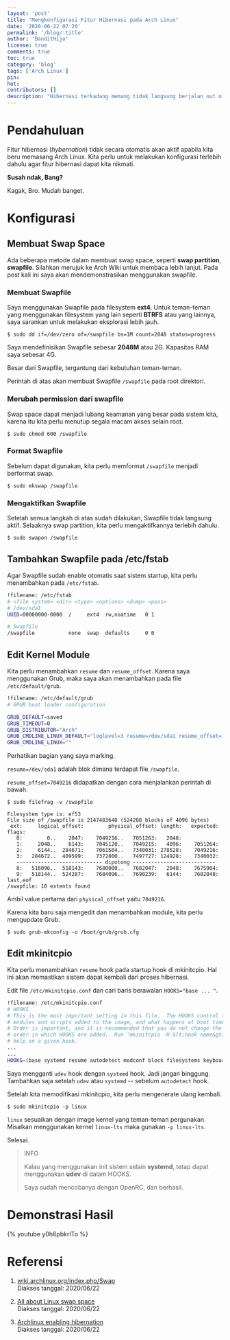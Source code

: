 ```yaml
---
layout: 'post'
title: "Mengkonfigurasi Fitur Hibernasi pada Arch Linux"
date: '2020-06-22 07:20'
permalink: '/blog/:title'
author: 'BanditHijo'
license: true
comments: true
toc: true
category: 'blog'
tags: ['Arch Linux']
pin:
hot:
contributors: []
description: "Hibernasi terkadang memang tidak langsung berjalan out of the box, kita perlu untuk mengaturnya sendiri. Catatan ini mungkin dapat membantu teman-teman mengkonfigurasi hibernasi di Arch Linux."
---
```


# Pendahuluan

Fitur hibernasi (*hybernation*) tidak secara otomatis akan aktif apabila kita beru memasang Arch Linux. Kita perlu untuk melakukan konfigurasi terlebih dahulu agar fitur hibernasi dapat kita nikmati.

**Susah ndak, Bang?**

Kagak, Bro. Mudah banget.


# Konfigurasi


## Membuat Swap Space

Ada beberapa metode dalam membuat swap space, seperti **swap partition**, **swapfile**. Silahkan merujuk ke Arch Wiki untuk membaca lebih lanjut. Pada post kali ini saya akan mendemonstrasikan menggunakan swapfile.


### Membuat Swapfile

Saya menggunakan Swapfile pada filesystem **ext4**. Untuk teman-teman yang menggunakan filesystem yang lain seperti **BTRFS** atau yang lainnya, saya sarankan untuk melakukan eksplorasi lebih jauh.

```
$ sudo dd if=/dev/zero of=/swapfile bs=1M count=2048 status=progress
```

Saya mendefinisikan Swapfile sebesar **2048M** atau 2G. Kapasitas RAM saya sebesar 4G.

Besar dari Swapfile, tergantung dari kebutuhan teman-teman.

Perintah di atas akan membuat Swapfile `/swapfile` pada root direktori.


### Merubah permission dari swapfile

Swap space dapat menjadi lubang keamanan yang besar pada sistem kita, karena itu kita perlu menutup segala macam akses selain root.

```
$ sudo chmod 600 /swapfile
```


### Format Swapfile

Sebelum dapat digunakan, kita perlu memformat `/swapfile` menjadi berformat swap.

```
$ sudo mkswap /swapfile
```


### Mengaktifkan Swapfile

Setelah semua langkah di atas sudah dilakukan, Swapfile tidak langsung aktif. Selaaknya swap partition, kita perlu mengaktifkannya terlebih dahulu.

```
$ sudo swapon /swapfile
```


## Tambahkan Swapfile pada /etc/fstab

Agar Swapfile sudah enable otomatis saat sistem startup, kita perlu menambahkan pada `/etc/fstab`.

```bash
!filename: /etc/fstab
# <file system> <dir> <type> <options> <dump> <pass>
# /dev/sda1
UUID=00000000-0000  /     ext4  rw,noatime   0 1

# Swapfile
/swapfile           none  swap  defaults     0 0
```


## Edit Kernel Module

Kita perlu menambahkan `resume` dan `resume_offset`. Karena saya menggunakan Grub, maka saya akan menambahkan pada file `/etc/default/grub`.

```bash
!filename: /etc/default/grub
# GRUB boot loader configuration

GRUB_DEFAULT=saved
GRUB_TIMEOUT=0
GRUB_DISTRIBUTOR="Arch"
GRUB_CMDLINE_LINUX_DEFAULT="loglevel=3 resume=/dev/sda1 resume_offset=7049216"
GRUB_CMDLINE_LINUX=""
```

Perhatikan bagian yang saya marking.

`resume=/dev/sda1` adalah blok dimana terdapat file `/swapfile`.

`resume_offset=7049216` didapatkan dengan cara menjalankan perintah di bawah.

```
$ sudo filefrag -v /swapfile
```

```
Filesystem type is: ef53
File size of /swapfile is 2147483648 (524288 blocks of 4096 bytes)
 ext:     logical_offset:        physical_offset: length:   expected: flags:
   0:        0..    2047:    7049216..   7051263:   2048:
   1:     2048..    6143:    7045120..   7049215:   4096:    7051264:
   2:     6144..  284671:    7061504..   7340031: 278528:    7049216:
   3:   284672..  409599:    7372800..   7497727: 124928:    7340032:
   ---------------------------- dipotong ---------------------------
   8:   516096..  518143:    7680000..   7682047:   2048:    7675904:
   9:   518144..  524287:    7684096..   7690239:   6144:    7682048: last,eof
/swapfile: 10 extents found
```

Ambil value pertama dari `physical_offset` yaitu `7049216`.

Karena kita baru saja mengedit dan menambahkan module, kita perlu mengupdate Grub.

```
$ sudo grub-mkconfig -o /boot/grub/grub.cfg
```


## Edit mkinitcpio

Kita perlu menambahkan `resume` hook pada startup hook di mkinitcpio. Hal ini akan memastikan sistem dapat kembali dari proses hibernasi.

Edit file `/etc/mkinitcpio.conf` dan cari baris berawalan `HOOKS="base ... "`.

```bash
!filename: /etc/mkinitcpio.conf
# HOOKS
# This is the most important setting in this file.  The HOOKS control the
# modules and scripts added to the image, and what happens at boot time.
# Order is important, and it is recommended that you do not change the
# order in which HOOKS are added.  Run 'mkinitcpio -H &lt;hook name&gt;' for
# help on a given hook.
...
...
HOOKS=(base systemd resume autodetect modconf block filesystems keyboard fsck)
```

Saya mengganti `udev` hook dengan `systemd` hook. Jadi jangan binggung. Tambahkan saja setelah `udev` atau `systemd` -- sebelum `autodetect` hook.

Setelah kita memodifikasi mkinitcpio, kita perlu mengenerate ulang kembali.

```
$ sudo mkinitcpio -p linux
```

`linux` sesuaikan dengan image kernel yang teman-teman pergunakan. Misalkan menggunakan kernel `linux-lts` maka gunakan `-p linux-lts`.

Selesai.

> INFO
> 
> Kalau yang menggunakan init sistem selain **systemd**, tetap dapat menggunakan **udev** di dalam HOOKS.
> 
> Saya sudah mencobanya dengan OpenRC, dan berhasil.


# Demonstrasi Hasil

{% youtube y0h6pbkrITo %}


# Referensi

1. [wiki.archlinux.org/index.php/Swap](https://wiki.archlinux.org/index.php/Swap)
<br>Diakses tanggal: 2020/06/22

2. [All about Linux swap space](https://www.linux.com/news/all-about-linux-swap-space/)
<br>Diakses tanggal: 2020/06/22

2. [Archlinux enabling hibernation](http://blog.programmableproduction.com/2016/02/22/ArchLinux-Powermanagement-Setting-Hibernate/)
<br>Diakses tanggal: 2020/06/22
